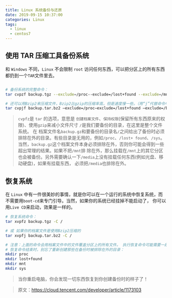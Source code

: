 ```yaml
---
title: Linux 系统备份与还原
date: 2019-09-15 10:37:00
categories: Linux
tags: 
  - linux
  - centos7
---
```


<!--more-->

## 使用 TAR 压缩工具备份系统

和 `Windows` 不同，`Linux` 不会限制 `root` 访问任何东西，可以把分区上的所有东西都扔到一个`TAR`文件里去。

```bash

# 备份系统的完整命令：
tar cvpzf backup.tgz --exclude=/proc--exclude=/lost+found --exclude=/mnt --exclude=/sys --exclude=backup.tgz /

# 还可以用Bzip2来压缩文件，Bzip2比gzip的压缩率高，但是速度慢一些。（用“j”代替命令中的“z”，并且给档案文件一个正确的扩展名“bz2）
tar cvpjf backup.tar.bz2 –exclude=/proc–exclude=/lost+found –exclude=/backup.tar.bz2 –exclude=/mnt –exclude=/sys /

```

> `cvpfz`是 `tar` 的选项，意思是 `创建档案文件`、`保持权限`(保留所有东西原来的权限)、使用`gzip`来减小文件尺寸
`/`是我们要备份的目录，在这里是整个文件系统。
在 档案文件名`backup.gz`和要备份的目录名`/`之间给出了备份时必须排除在外的目录。有些目录是无用的，例如`/proc`、`/lost+ found`、`/sys`。当然，`backup.gz`这个档案文件本身必须排除在外，否则你可能会得到一些超出常理的结果。如果不把`/mnt`排 除在外，那么挂载在`/mnt`上的其它分区也会被备份。另外需要确认一下`/media`上没有挂载任何东西(例如光盘、移动硬盘)，如果有挂载东西， 必须把`/media`也排除在外。

## 恢复系统

在 `Linux` 中有一件很美妙的事情，就是你可以在一个运行的系统中恢复系统，而不需要用`boot-cd`来专门引导。当然，如果你的系统已经挂掉不能启动了， 你可以用`Live CD`来启动，效果是一样的。

```bash
# 恢复系统命令：
tar xvpfz backup.tgz -C /

# 或 如果你的档案文件是使用Bzip2压缩的
tar xvpfj backup.tar.bz2 -C /

# 注意：上面的命令会用档案文件中的文件覆盖分区上的所有文件。 执行恢复命令可能需要一段不短的时间。 
# 恢复命令结束时，别忘了重新创建那些在备份时被排除在外的目录：
mkdir proc
mkdir lost+found
mkdir mnt
mkdir sys

```

> 当你重启电脑，你会发现一切东西恢复到你创建备份时的样子了！

> 原文：https://cloud.tencent.com/developer/article/1173103
